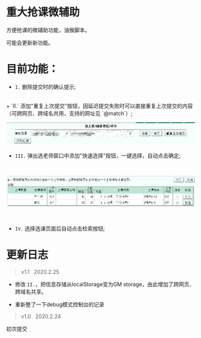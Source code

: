 <!-- 空格 &nbsp; -->
# 重大抢课微辅助
方便抢课的微辅助功能，油猴脚本。

可能会更新新功能。

# 目前功能：
+ `I.` 删除提交时的确认提示; 
<br>
+ `II.` 添加"重复上次提交"按钮，因延迟提交失败时可以直接重复上次提交的内容（可跨网页、跨域名共用，支持的网址见 `@match`）; 
<br>

  ![重复上次提交](readmepics/II.jpg#pic_center)
<br>

+ `III.` 弹出选老师窗口中添加"快速选择"按钮，一键选择，自动点击确定; 
<br>

  ![快速选择](readmepics/III.jpg#pic_center)

<br>

+ `IV.` 选择选课页面后自动点击检索按钮;

<!-- + `V.` 点击检索按钮时自动输入验证码; -->

# 更新日志 
<!-- > v1.2 &nbsp; 2020.2.?

- 添加功能 `V.` 点击检索按钮时自动输入验证码 (TODO)

  感谢OCR开源库[https://github.com/naptha/tesseract.js#tesseractjs](https://github.com/naptha/tesseract.js#tesseractjs)

- 添加插件下拉菜单开关 (在油猴插件图标那里) -->

> v1.1 &nbsp; 2020.2.25 

- 修改 `II.`，把信息存储从localStorage变为GM storage，由此增加了跨网页、跨域名共享。

- 重新整了一下debug模式控制台的记录

> v1.0 &nbsp; 2020.2.24

初次提交
